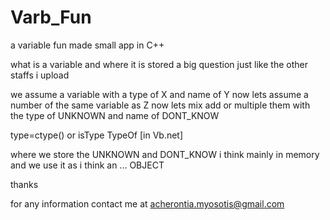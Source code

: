 # Varb_Fun
a variable fun made small app in C++

what is a variable and where it is stored
a big question just like the other staffs i upload

we assume a variable with a type of X and name of Y
now lets assume a number of the same variable as Z 
now lets mix add or multiple them 
with the type of UNKNOWN and name of DONT_KNOW

type=ctype() or isType TypeOf [in Vb.net]

where we store the UNKNOWN and DONT_KNOW
i think mainly in memory 
and we use it as i think an ... OBJECT 

thanks

for any information contact me at acherontia.myosotis@gmail.com
